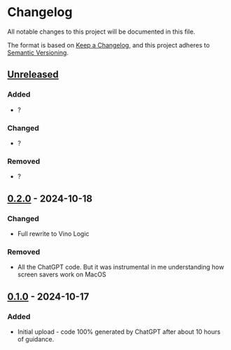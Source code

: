 # Changelog

All notable changes to this project will be documented in this file.

The format is based on [Keep a Changelog](https://keepachangelog.com/en/1.1.0/),
and this project adheres to [Semantic Versioning](https://semver.org/spec/v2.0.0.html).

## [Unreleased]

### Added

- ?

### Changed

- ?

### Removed

- ?

## [0.2.0] - 2024-10-18


### Changed

- Full rewrite to Vino Logic

### Removed

- All the ChatGPT code.  But it was instrumental in me understanding how screen savers work on MacOS

## [0.1.0] - 2024-10-17

### Added

- Initial upload - code 100% generated by ChatGPT after about 10 hours of guidance.

[unreleased]: https://github.com/vinorodrigues/StarSaver/compare/v0.2...HEAD
[0.2.0]: https://github.com/vinorodrigues/StarSaver/compare/v0.1...v0.2
[0.1.0]: https://github.com/vinorodrigues/StarSaver/releases/tag/v0.1
